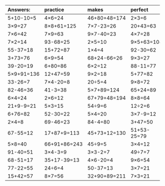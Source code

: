 | Answers: | practice | makes | perfect | ! |
| :--- | :--- | :--- | :--- | :--- |
| 5+10-10=5 | 4×6=24 | 46+80+48=174 | 2×3=6 | 86+32+29=147 | 
| 3×9=27 | 8×8+61=125 | 7×7-23=26 | 20+43=63 | 89+30+54=173 | 
| 7×6=42 | 7×9=63 | 9×7-40=23 | 4×7=28 | 84-70=14 | 
| 7×2=14 | 93-68=25 | 2×5=10 | 9×5+63=108 | 83-36=47 | 
| 55-37=18 | 15+72=87 | 1×4=4 | 92-30=62 | 81+78-72=87 | 
| 3+73=76 | 6×9=54 | 68+24-66=26 | 9×3=27 | 4×5=20 | 
| 39-20=19 | 6+80=86 | 6×2=12 | 88-11=77 | 4×3=12 | 
| 5×9+91=136 | 12+47=59 | 9×2=18 | 5+77=82 | 45+15=60 | 
| 33-26=7 | 7×4-20=8 | 20÷5=4 | 9×8=72 | 9×8-71=1 | 
| 82-46=36 | 41-3=38 | 5×7+89=124 | 65+24=89 | 3×3=9 | 
| 6×4=24 | 2×6=12 | 67+79+48=194 | 8×8=64 | 2×6-11=1 | 
| 21+9-9=21 | 5×3=15 | 54÷9=6 | 12÷2=6 | 61-28=33 | 
| 6+76=82 | 52-30=22 | 5×4=20 | 3×7-9=12 | 87+24+11=122 | 
| 2×4=8 | 69-46=23 | 84-4=80 | 3+47=50 | 4+77=81 | 
| 67-55=12 | 17+87+9=113 | 45+73+12=130 | 51+53-25=79 | 2×2-2=2 | 
| 5×8=40 | 66+91+86=243 | 45÷9=5 | 3×4=12 | 2+14=16 | 
| 91-40=51 | 3×4-3=9 | 3×3-2=7 | 49÷7=7 | 4×8=32 | 
| 68-51=17 | 35+17-39=13 | 4×6-20=4 | 9×6=54 | 2×6-6=6 | 
| 77-22=55 | 24÷6=4 | 50-37=13 | 3×7=21 | 68+51+58=177 | 
| 15+42=57 | 8×7=56 | 32+90+89=211 | 7×3=21 | 8×4+37=69 | 
